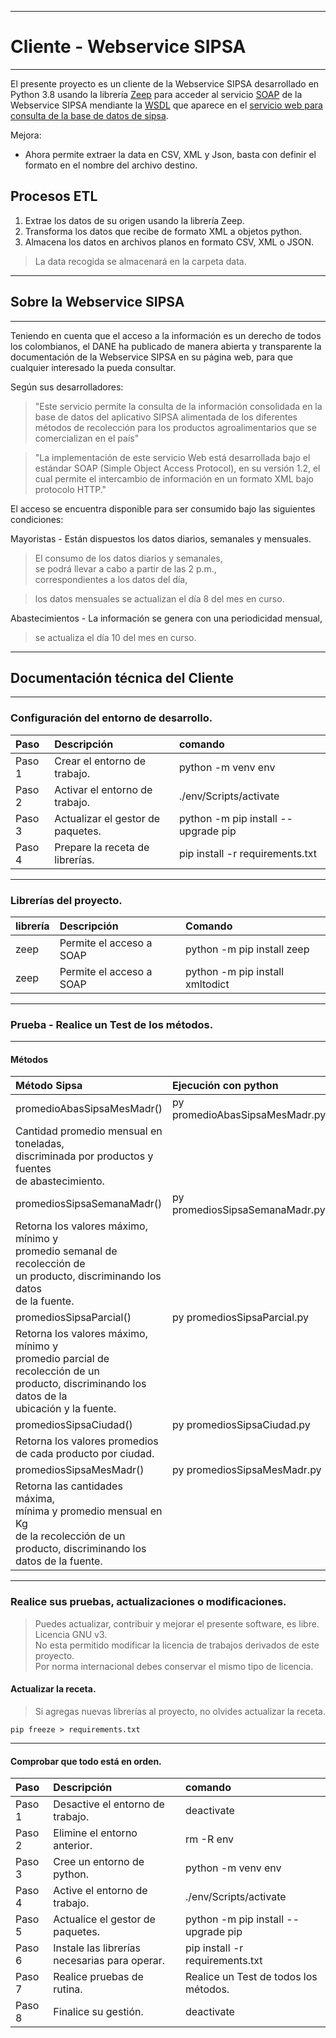 
---

# Cliente - Webservice SIPSA  

***

El presente proyecto es un cliente de la Webservice SIPSA desarrollado en Python 3.8
usando la librería [Zeep](https://pypi.org/project/zeep/ "librería Zeep")
para acceder al servicio [SOAP](https://es.wikipedia.org/wiki/Simple_Object_Access_Protocol "Simple Object Access Protocol") 
de la Webservice SIPSA mendiante la 
[WSDL](https://appweb.dane.gov.co/sipsaWS/SrvSipsaUpraBeanService?WSDL "WSDL de Webservice SIPSA")
que aparece en el 
[servicio web para consulta de la base de datos de sipsa](https://www.dane.gov.co/index.php/estadisticas-por-tema/agropecuario/sistema-de-informacion-de-precios-sipsa/servicio-web-para-consulta-de-la-base-de-datos-de-sipsa "WSDL de Webservice SIPSA").

Mejora:
<ul>
    <li>
        Ahora permite extraer la data en CSV, XML y Json, basta con definir el formato en el nombre del archivo destino.
    </li>
</ul>

## Procesos ETL
<ol>
    <li>Extrae los datos de su origen usando la librería Zeep. </li>
    <li>Transforma los datos que recibe de formato XML a objetos python.</li>
    <li>Almacena los datos en archivos planos en formato CSV, XML o JSON. </li>
</ol>

> La data recogida se almacenará en la carpeta data.

---

## Sobre la Webservice SIPSA

***

Teniendo en cuenta que el acceso a la información es un derecho de todos 
los colombianos, el DANE ha publicado de manera abierta y transparente la 
documentación de la Webservice SIPSA en su página web, para que cualquier 
interesado la pueda consultar.

Según sus desarrolladores:

> "Este servicio permite la consulta de la información consolidada 
en la base de datos del aplicativo SIPSA alimentada de los diferentes 
métodos de recolección para los productos agroalimentarios que se 
comercializan en el país" 

> "La implementación de este servicio Web está desarrollada bajo el estándar SOAP 
(Simple Object Access Protocol), en su versión 1.2, el cual permite el intercambio
de información en un formato XML bajo protocolo HTTP." 

El acceso se encuentra disponible para ser consumido bajo las siguientes condiciones:


Mayoristas - Están dispuestos los datos diarios, semanales y mensuales.  
> El consumo de los datos diarios y semanales,  
> se podrá llevar a cabo a partir de las 2 p.m.,  
> correspondientes a los datos del día,  
  
> los datos mensuales se actualizan el día 8 del mes en curso.  

Abastecimientos - La información se genera con una periodicidad mensual,  
> se actualiza el día 10 del mes en curso.  

---

## Documentación técnica del Cliente

***

### Configuración del entorno de desarrollo.
| Paso   | Descripción                       | comando                             |
| :----  | :----                             | :---                                |
| Paso 1 |  Crear el entorno de trabajo.     | python -m venv env                  |
| Paso 2 | Activar el entorno de trabajo.    | ./env/Scripts/activate              |
| Paso 3 | Actualizar el gestor de paquetes. | python -m pip install --upgrade pip |
| Paso 4 | Prepare la receta de librerías.   | pip install -r requirements.txt     |

***

### Librerías del proyecto.
| librería  | Descripción              | Comando                           |
| :----     | :---                     | :---                              |
| zeep      | Permite el acceso a SOAP | python -m pip install zeep        |
| zeep      | Permite el acceso a SOAP | python -m pip install xmltodict   |

---

### Prueba - Realice un Test de los métodos.

***

#### Métodos

| Método Sipsa                  | Ejecución con python            |
| :---                          | :---                            |
| promedioAbasSipsaMesMadr()    | py promedioAbasSipsaMesMadr.py  |
| Cantidad promedio mensual en toneladas, <br> discriminada por productos y fuentes <br>de abastecimiento. | |
| promediosSipsaSemanaMadr()    | py promediosSipsaSemanaMadr.py  |
| Retorna los valores máximo, mínimo y <br> promedio semanal de recolección de <br> un producto, discriminando los datos <br> de la fuente. | |
| promediosSipsaParcial()       | py promediosSipsaParcial.py |
| Retorna los valores máximo, mínimo y <br> promedio parcial de recolección de un <br> producto, discriminando los datos de la <br> ubicación y la fuente. | |
| promediosSipsaCiudad()        | py promediosSipsaCiudad.py |
| Retorna los valores promedios<br> de cada producto por ciudad. | |
| promediosSipsaMesMadr()        | py promediosSipsaMesMadr.py |
| Retorna las cantidades máxima,<br> mínima y promedio mensual en Kg <br> de la recolección de un <br>producto, discriminando los <br>datos de la fuente. | |

***

### Realice sus pruebas, actualizaciones o modificaciones.
> Puedes actualizar, contribuir y mejorar el presente software, es libre. Licencia GNU v3.  
No esta permitido modificar la licencia de trabajos derivados de este proyecto.  
Por norma internacional debes conservar el mismo tipo de licencia.

#### Actualizar la receta.

> Si agregas nuevas librerías al proyecto, no olvides actualizar la receta.

``` CMD
pip freeze > requirements.txt
```

---

#### Comprobar que todo está en orden.
| Paso   | Descripción                                   | comando                               |
| :----  | :----                                         | :---                                  |
| Paso 1 | Desactive el entorno de trabajo.              | deactivate                            |
| Paso 2 | Elimine el entorno anterior.                  | rm -R env                             |
| Paso 3 | Cree un entorno de python.                    | python -m venv env                    |
| Paso 4 | Active el entorno de trabajo.                 | ./env/Scripts/activate                |
| Paso 5 | Actualice el gestor de paquetes.              | python -m pip install --upgrade pip   |
| Paso 6 | Instale las librerías necesarias para operar. | pip install -r requirements.txt       |
| Paso 7 | Realice pruebas de rutina.                    | Realice un Test de todos los métodos. |
| Paso 8 | Finalice su gestión.                          | deactivate                            |
